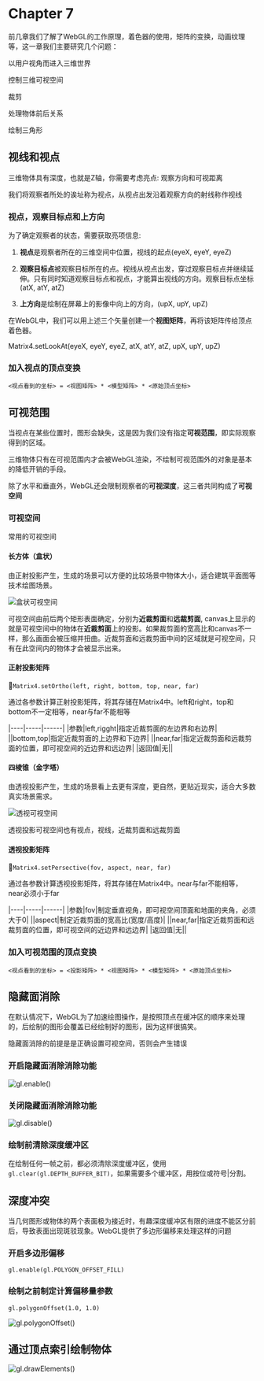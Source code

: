 # Chapter 7

前几章我们了解了WebGL的工作原理，着色器的使用，矩阵的变换，动画纹理等，这一章我们主要研究几个问题：

以用户视角而进入三维世界

控制三维可视空间

裁剪

处理物体前后关系

绘制三角形

## 视线和视点

三维物体具有深度，也就是Z轴，你需要考虑亮点: 观察方向和可视距离

我们将观察者所处的诶址称为视点，从视点出发沿着观察方向的射线称作视线


### 视点，观察目标点和上方向

为了确定观察者的状态，需要获取亮项信息:

1. **视点**是观察者所在的三维空间中位置，视线的起点(eyeX, eyeY, eyeZ)

2. **观察目标点**被观察目标所在的点。视线从视点出发，穿过观察目标点并继续延伸。只有同时知道观察目标点和视点，才能算出视线的方向。观察目标点坐标(atX, atY, atZ)

3. **上方向**是绘制在屏幕上的影像中向上的方向，(upX, upY, upZ)

在WebGL中，我们可以用上述三个矢量创建一个**视图矩阵**，再将该矩阵传给顶点着色器。

Matrix4.setLookAt(eyeX, eyeY, eyeZ, atX, atY, atZ, upX, upY, upZ)

### 加入视点的顶点变换

`<视点看到的坐标> = <视图矩阵> * <模型矩阵> * <原始顶点坐标>`


## 可视范围

当视点在某些位置时，图形会缺失，这是因为我们没有指定**可视范围**，即实际观察得到的区域。

三维物体只有在可视范围内才会被WebGL渲染，不绘制可视范围外的对象是基本的降低开销的手段。

除了水平和垂直外，WebGL还会限制观察者的**可视深度**，这三者共同构成了**可视空间**

### 可视空间

常用的可视空间

#### 长方体（盒状）

由正射投影产生，生成的场景可以方便的比较场景中物体大小，适合建筑平面图等技术绘图场景。

![盒状可视空间](../../pic/box_scene.png)

可视空间由前后两个矩形表面确定，分别为**近裁剪面**和**远裁剪面**, canvas上显示的就是可视空间中的物体在**近裁剪面**上的投影。如果裁剪面的宽高比和canvas不一样，那么画面会被压缩并扭曲。近裁剪面和远裁剪面中间的区域就是可视空间，只有在此空间内的物体才会被显示出来。

#### 正射投影矩阵

`Matrix4.setOrtho(left, right, bottom, top, near, far)`

通过各参数计算正射投影矩阵，将其存储在Matrix4中。left和right，top和bottom不一定相等，near与far不能相等

|----|-----|------|
|参数|left,rigght|指定近裁剪面的左边界和右边界|
||bottom,top|指定近裁剪面的上边界和下边界|
||near,far|指定近裁剪面和远裁剪面的位置，即可视空间的近边界和远边界|
|返回值|无||

#### 四棱锥（金字塔）

由透视投影产生，生成的场景看上去更有深度，更自然，更贴近现实，适合大多数真实场景需求。

![透视可视空间](../../pic/perspective_scene.png)

透视投影可视空间也有视点，视线，近裁剪面和远裁剪面

#### 透视投影矩阵

`Matrix4.setPersective(fov, aspect, near, far)`

通过各参数计算透视投影矩阵，将其存储在Matrix4中。near与far不能相等，near必须小于far

|----|-----|------|
|参数|fov|制定垂直视角，即可视空间顶面和地面的夹角，必须大于0|
||aspect|制定近裁剪面的宽高比(宽度/高度)|
||near,far|指定近裁剪面和远裁剪面的位置，即可视空间的近边界和远边界|
|返回值|无||

### 加入可视范围的顶点变换

`<视点看到的坐标> = <投影矩阵> * <视图矩阵> * <模型矩阵> * <原始顶点坐标>`
 
## 隐藏面消除

在默认情况下，WebGL为了加速绘图操作，是按照顶点在缓冲区的顺序来处理的，后绘制的图形会覆盖已经绘制好的图形，因为这样很搞笑。

隐藏面消除的前提是是正确设置可视空间，否则会产生错误

### 开启隐藏面消除消除功能

![gl.enable()](../../pic/enable.png)

### 关闭隐藏面消除消除功能

![gl.disable()](../../pic/disable.png)

### 绘制前清除深度缓冲区

在绘制任何一帧之前，都必须清除深度缓冲区，使用`gl.clear(gl.DEPTH_BUFFER_BIT)`，如果需要多个缓冲区，用按位或符号|分割。

## 深度冲突

当几何图形或物体的两个表面极为接近时，有趣深度缓冲区有限的进度不能区分前后，导致表面出现斑驳现象。WebGL提供了多边形偏移来处理这样的问题

### 开启多边形偏移

`gl.enable(gl.POLYGON_OFFSET_FILL)`

### 绘制之前制定计算偏移量参数

`gl.polygonOffset(1.0, 1.0)`

![gl.polygonOffset()](../../pic/polygonOffset.png)

## 通过顶点索引绘制物体

![gl.drawElements()](../../pic/drawElements.png)







